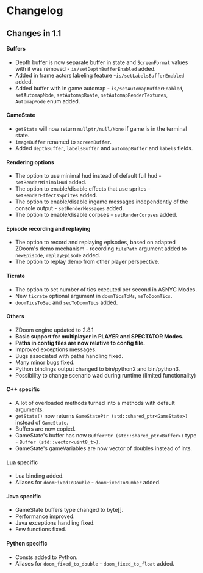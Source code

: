 # Changelog

## Changes in 1.1

#### Buffers

- Depth buffer is now separate buffer in state and `ScreenFormat` values with it was removed - `is/setDepthBufferEnabled` added.
- Added in frame actors labeling feature -`is/setLabelsBufferEnabled` added.
- Added buffer with in game automap - `is/setAutomapBufferEnabled`, `setAutomapMode`, `setAutomapRoate`, `setAutomapRenderTextures`, `AutomapMode` enum added.


#### GameState

- `getState` will now return `nullptr/null/None` if game is in the terminal state.
- `imageBuffer` renamed to `screenBuffer`.
- Added `depthBuffer`, `labelsBuffer` and `automapBuffer` and `labels` fields.


#### Rendering options

- The option to use minimal hud instead of default full hud - `setRenderMinimalHud` added.
- The option to enable/disable effects that use sprites - `setRenderEffectsSprites` added.
- The option to enable/disable ingame messages independently of the console output - `setRenderMessages` added.
- The option to enable/disable corpses - `setRenderCorpses` added.


#### Episode recording and replaying

- The option to record and replaying episodes, based on adapted ZDoom's demo mechanism - 
recording `filePath` argument added to `newEpisode`, `replayEpisode` added.
- The option to replay demo from other player perspective.


#### Ticrate

- The option to set number of tics executed per second in ASNYC Modes.
- New `ticrate` optional argument in `doomTicsToMs`, `msToDoomTics`.
- `doomTicsToSec` and `secToDoomTics` added.


#### Others

- ZDoom engine updated to 2.8.1
- **Basic support for multiplayer in PLAYER and SPECTATOR Modes.**
- **Paths in config files are now relative to config file.**
- Improved exceptions messages.
- Bugs associated with paths handling fixed.
- Many minor bugs fixed.
- Python bindings output changed to bin/python2 and bin/python3. 
- Possibility to change scenario wad during runtime (limited functionality)


#### C++ specific

- A lot of overloaded methods turned into a methods with default arguments.
- `getState()` now returns `GameStatePtr (std::shared_ptr<GameState>)` instead of `GameState`.
- Buffers are now copied.
- GameState's buffer has now `BufferPtr (std::shared_ptr<Buffer>)` type - `Buffer (std::vector<uint8_t>)`.
- GameState's gameVariables are now vector of doubles instead of ints.


#### Lua specific

- Lua binding added.
- Aliases for `doomFixedToDouble` - `doomFixedToNumber` added.

#### Java specific

- GameState buffers type changed to byte[].
- Performance improved.
- Java exceptions handling fixed.
- Few functions fixed.


#### Python specific

- Consts added to Python.
- Aliases for `doom_fixed_to_double` - `doom_fixed_to_float` added.




 

